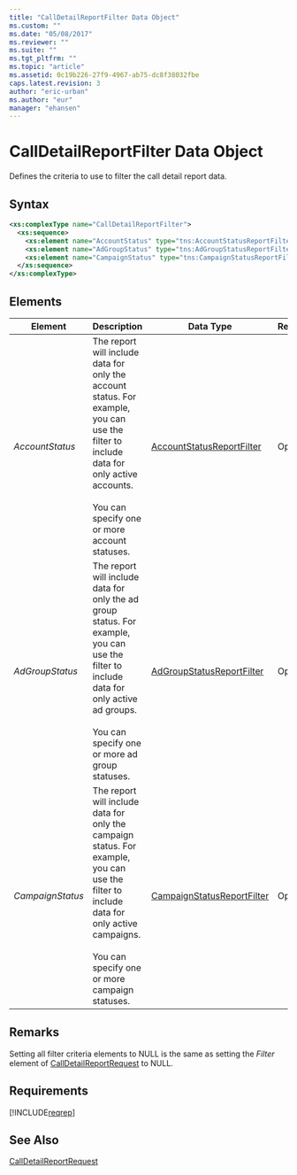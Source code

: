 ```yaml
---
title: "CallDetailReportFilter Data Object"
ms.custom: ""
ms.date: "05/08/2017"
ms.reviewer: ""
ms.suite: ""
ms.tgt_pltfrm: ""
ms.topic: "article"
ms.assetid: 0c19b226-27f9-4967-ab75-dc8f38032fbe
caps.latest.revision: 3
author: "eric-urban"
ms.author: "eur"
manager: "ehansen"
---
```

# CallDetailReportFilter Data Object
Defines the criteria to use to filter the call detail report data.

## Syntax

```xml
<xs:complexType name="CallDetailReportFilter">
  <xs:sequence>
    <xs:element name="AccountStatus" type="tns:AccountStatusReportFilter" nillable="true" minOccurs="0"/>
    <xs:element name="AdGroupStatus" type="tns:AdGroupStatusReportFilter" nillable="true" minOccurs="0"/>
    <xs:element name="CampaignStatus" type="tns:CampaignStatusReportFilter" nillable="true" minOccurs="0"/>
  </xs:sequence>
</xs:complexType>
```

## <a name="elements"></a>Elements

|Element|Description|Data Type|Required/Optional|
|-----------|---------------|-------------|---------------------|
|*AccountStatus*|The report will include data for only the account status. For example, you can use the filter to include data for only active accounts.<br /><br />You can specify one or more account statuses.|[AccountStatusReportFilter](../reporting-api/accountstatusreportfilter-value-set.md)|Optional|
|*AdGroupStatus*|The report will include data for only the ad group status. For example, you can use the filter to include data for only active ad groups.<br /><br />You can specify one or more ad group statuses.|[AdGroupStatusReportFilter](../reporting-api/adgroupstatusreportfilter-value-set.md)|Optional|
|*CampaignStatus*|The report will include data for only the campaign status. For example, you can use the filter to include data for only active campaigns.<br /><br />You can specify one or more campaign statuses.|[CampaignStatusReportFilter](../reporting-api/campaignstatusreportfilter-value-set.md)|Optional|

## Remarks
Setting all filter criteria elements to NULL is the same as setting the *Filter* element of [CallDetailReportRequest](../reporting-api/calldetailreportrequest-data-object.md) to NULL.

## Requirements
[!INCLUDE[reqrep](../reporting-api/includes/reqrep.md)]
## See Also
[CallDetailReportRequest](../reporting-api/calldetailreportrequest-data-object.md)

